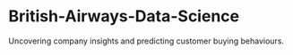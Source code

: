 # British-Airways-Data-Science
Uncovering company insights and predicting customer buying behaviours.

